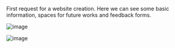 First request for a website creation. 
Here we can see some basic information, spaces for future works and feedback forms. 

![image](https://media.giphy.com/media/T5bQAcBvZpHIsL6RdC/giphy.gif)

![image](https://media.giphy.com/media/8u7LPJrs3ZmuZjBrEL/giphy.gif)
